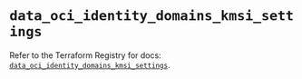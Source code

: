 # `data_oci_identity_domains_kmsi_settings`

Refer to the Terraform Registry for docs: [`data_oci_identity_domains_kmsi_settings`](https://registry.terraform.io/providers/hashicorp/oci/7.19.0/docs/data-sources/identity_domains_kmsi_settings).
